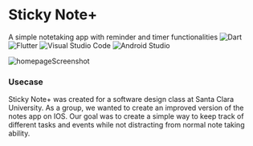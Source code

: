 # Sticky Note+

A simple notetaking app with reminder and timer functionalities
![Dart](https://img.shields.io/badge/dart-%230175C2.svg?style=for-the-badge&logo=dart&logoColor=white) ![Flutter](https://img.shields.io/badge/Flutter-%2302569B.svg?style=for-the-badge&logo=Flutter&logoColor=white) ![Visual Studio Code](https://img.shields.io/badge/Visual%20Studio%20Code-0078d7.svg?style=for-the-badge&logo=visual-studio-code&logoColor=white) ![Android Studio](https://img.shields.io/badge/android%20studio-346ac1?style=for-the-badge&logo=android%20studio&logoColor=white) 

![homepageScreenshot](https://github.com/user-attachments/assets/4b3d0ad0-3a9d-486c-bc9a-c1000e394437)

### Usecase
Sticky Note+ was created for a software design class at Santa Clara University. As a group, we wanted to create an improved version of the notes app on IOS. Our goal was to create a simple way to keep track of different tasks and events while not distracting from normal note taking ability.
